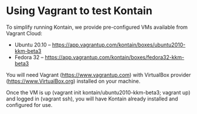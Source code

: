 # Using Vagrant to test Kontain
To simplify running Kontain, we provide pre-configured VMs available from Vagrant Cloud:

- Ubuntu 20.10 – https://app.vagrantup.com/kontain/boxes/ubuntu2010-kkm-beta3
- Fedora 32 – https://app.vagrantup.com/kontain/boxes/fedora32-kkm-beta3

You will need Vagrant (https://www.vagrantup.com) with VirtualBox provider (https://www.VirtualBox.org) installed on your machine.

Once the VM is up (vagrant init kontain/ubuntu2010-kkm-beta3; vagrant up) and logged in (vagrant ssh), you will have Kontain already installed and configured for use.
